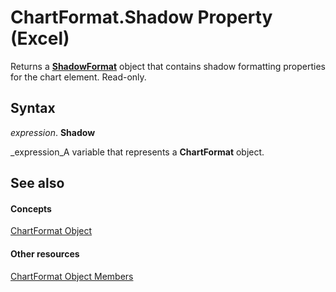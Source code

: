 
# ChartFormat.Shadow Property (Excel)

Returns a  **[ShadowFormat](2566c68e-f8d6-badc-3ce9-b6ae5f9c1cc2.md)** object that contains shadow formatting properties for the chart element. Read-only.


## Syntax

 _expression_. **Shadow**

 _expression_A variable that represents a  **ChartFormat** object.


## See also


#### Concepts


 [ChartFormat Object](edac71b7-ed38-6658-2cbf-6493dc1ad3ed.md)
#### Other resources


 [ChartFormat Object Members](d06de08a-72d0-46d3-e06a-86e432a9a334.md)
